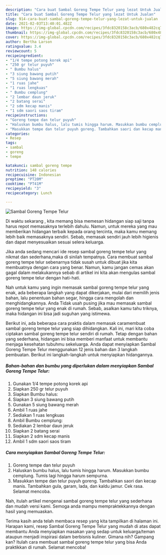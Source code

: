 ```yaml
---
description: "Cara buat Sambal Goreng Tempe Telur yang lezat Untuk Jualan"
title: "Cara buat Sambal Goreng Tempe Telur yang lezat Untuk Jualan"
slug: 914-cara-buat-sambal-goreng-tempe-telur-yang-lezat-untuk-jualan
date: 2021-02-03T13:40:01.482Z
image: https://img-global.cpcdn.com/recipes/3fdc8320158c3acb/680x482cq70/sambal-goreng-tempe-telur-foto-resep-utama.jpg
thumbnail: https://img-global.cpcdn.com/recipes/3fdc8320158c3acb/680x482cq70/sambal-goreng-tempe-telur-foto-resep-utama.jpg
cover: https://img-global.cpcdn.com/recipes/3fdc8320158c3acb/680x482cq70/sambal-goreng-tempe-telur-foto-resep-utama.jpg
author: Bertha Larson
ratingvalue: 3.4
reviewcount: 5
recipeingredient:
- "1/4 tempe potong korek api"
- "250 gr telur puyuh"
- " Bumbu halus"
- "3 siung bawang putih"
- "5 siung bawang merah"
- "1 ruas jahe"
- "1 ruas lengkuas"
- " Bumbu cemplung"
- "2 lembar daun jeruk"
- "2 batang serai"
- "2 sdm kecap manis"
- "1 sdm saori saos tiram"
recipeinstructions:
- "Goreng tempe dan telur puyuh"
- "Haluskan bumbu halus, lalu tumis hingga harum. Masukkan bumbu cemplung. Tumis lagi hingga harum sempurna."
- "Masukkan tempe dan telur puyuh goreng. Tambahkan saori dan kecap manis. Tambahkan gula, garam, lada, dan kaldu jamur. Cek rasa. Selamat mencoba."
categories:
- Resep
tags:
- sambal
- goreng
- tempe

katakunci: sambal goreng tempe 
nutrition: 148 calories
recipecuisine: Indonesian
preptime: "PT20M"
cooktime: "PT41M"
recipeyield: "3"
recipecategory: Lunch

---
```



![Sambal Goreng Tempe Telur](https://img-global.cpcdn.com/recipes/3fdc8320158c3acb/680x482cq70/sambal-goreng-tempe-telur-foto-resep-utama.jpg)

Di waktu  sekarang , kita memang bisa memesan hidangan siap saji tanpa harus repot memasaknya terlebih dahulu. Namun, untuk mereka yang mau memberikan hidangan terbaik kepada orang tercinta, maka kamu memang lebih baik memasaknya sendiri. Sebab, memasak sendiri jauh lebih higienis dan dapat menyesuaikan sesuai selera keluarga.

Jika anda sedang mencari ide resep sambal goreng tempe telur yang nikmat dan sederhana,maka di sinilah tempatnya. Cara membuat sambal goreng tempe telur  sebenarnya tidak susah untuk dibuat jika kita membuatnya dengan cara yang benar. Namun, kamu jangan cemas akan gagal dalam melakukannya 
sebab di artikel ini kita akan mengulas sambal goreng tempe telur dengan hati-hati.  



Nah untuk kamu yang ingin memasak sambal goreng tempe telur yang enak, ada beberapa langkah yang dapat dikerjakan, mulai dari memilih jenis bahan, lalu penentuan bahan segar, hingga cara mengolah dan menghidangkannya. Anda Tidak usah pusing jika mau memasak sambal goreng tempe telur yang enak di rumah. Sebab, asalkan kamu  tahu triknya, maka hidangan ini bisa jadi suguhan yang istimewa.

Berikut ini, ada beberapa cara praktis  dalam memasak caramembuat sambal goreng tempe telur yang siap dihidangkan. Kali ini, mari kita coba ciptakan sambal goreng tempe telur sendiri di rumah. Tetap dengan bahan yang sederhana, hidangan ini bisa memberi manfaat untuk membantu menjaga kesehatan tubuhmu sekeluarga. Anda dapat menyiapkan Sambal Goreng Tempe Telur menggunakan 12 jenis bahan dan 3 langkah pembuatan. Berikut ini langkah-langkah untuk menyiapkan hidangannya.

<!--inarticleads1-->

##### Bahan-bahan dan bumbu yang diperlukan dalam menyiapkan Sambal Goreng Tempe Telur:

1. Gunakan 1/4 tempe potong korek api
1. Siapkan 250 gr telur puyuh
1. Siapkan  Bumbu halus:
1. Siapkan 3 siung bawang putih
1. Gunakan 5 siung bawang merah
1. Ambil 1 ruas jahe
1. Sediakan 1 ruas lengkuas
1. Ambil  Bumbu cemplung:
1. Sediakan 2 lembar daun jeruk
1. Siapkan 2 batang serai
1. Siapkan 2 sdm kecap manis
1. Ambil 1 sdm saori saos tiram




<!--inarticleads2-->

##### Cara menyiapkan Sambal Goreng Tempe Telur:

1. Goreng tempe dan telur puyuh
1. Haluskan bumbu halus, lalu tumis hingga harum. Masukkan bumbu cemplung. Tumis lagi hingga harum sempurna.
1. Masukkan tempe dan telur puyuh goreng. Tambahkan saori dan kecap manis. Tambahkan gula, garam, lada, dan kaldu jamur. Cek rasa. Selamat mencoba.




Nah, itulah artikel mengenai  sambal goreng tempe telur  yang sederhana dan mudah versi kami. Semoga anda mampu mempraktekkannya dengan hasil yang memuaskan. 

Terima kasih anda telah membaca resep yang kita tampilkan di halaman ini. Harapan kami, resep  Sambal Goreng Tempe Telur yang mudah di atas dapat membantu Anda menyiapkan masakan yang sedap untuk keluarga/teman ataupun menjadi inspirasi dalam berbisnis kuliner. Gimana nih? Gampang kan? Itulah cara membuat sambal goreng tempe telur yang bisa Anda praktikkan di rumah. Selamat mencoba!

